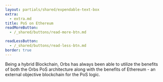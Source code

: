 ```yaml
---
layout: partials/shared/expendable-text-box
extra:
  - extra.md
title: PoS on Ethereum
readMoreButton:
  - /_shared/buttons/read-more-btn.md

readLessButton:
  - /_shared/buttons/read-less-btn.md
border: true
---
```


Being a hybrid Blockchain, Orbs has always been able to utilize the benefits of both the Orbs PoS architecture along with the benefits of Ethereum - an external objective blockchain for the PoS logic.